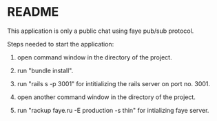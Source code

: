 # README

This application is only a public chat using faye pub/sub protocol.




Steps needed to start the application:


1. open command window in the directory of the project.

2. run "bundle install".

3. run "rails s -p 3001" for intitializing the rails server on port no. 3001.

4. open another command window in the directory of the project.

5. run "rackup faye.ru -E production -s thin" for intializing faye server.
